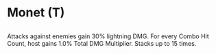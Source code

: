 # Monet (T)

## 

Attacks against enemies gain 30% lightning DMG. For every Combo Hit Count, host gains 1.0% Total DMG Multiplier. Stacks up to 15 times.